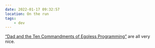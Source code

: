 ```yaml
---
date: 2022-01-17 09:32:57
location: On the run
tags:
    - dev
---
```


[“Dad and the Ten Commandments of Egoless Programming”](http://blog.stephenwyattbush.com/2012/04/07/dad-and-the-ten-commandments-of-egoless-programming)
are all very nice.
